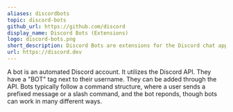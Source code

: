 ```yaml
---
aliases: discordbots
topic: discord-bots
github_url: https://github.com/discord
display_name: Discord Bots (Extensions)
logo: discord-bots.png
short_description: Discord Bots are extensions for the Discord chat app.
url: https://discord.dev
---
```

A bot is an automated Discord account. It utilizes the Discord API. They have a "BOT" tag next to their username. They can be added through the API. Bots typically follow a command structure, where a user sends a prefixed message or a slash command, and the bot reponds, though bots can work in many different ways.
